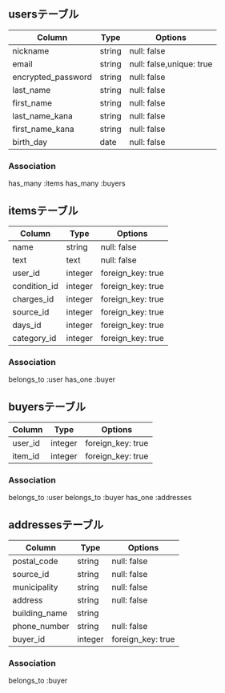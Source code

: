 ## usersテーブル
  |Column                |Type    |Options     |
  |----------------------|--------|------------|
  |nickname              |string  |null: false |
  |email                 |string  |null: false,unique: true|
  |encrypted_password    |string  |null: false |
  |last_name             |string  |null: false |
  |first_name            |string  |null: false |
  |last_name_kana        |string  |null: false |
  |first_name_kana       |string  |null: false |
  |birth_day             |date    |null: false |
### Association
  has_many :items
  has_many :buyers


## itemsテーブル
  |Column      |Type   |Options          |
  |------------|-------|-----------------|
  |name        |string |null: false      |
  |text        |text   |null: false      |
  |user_id     |integer|foreign_key: true|
  |condition_id|integer|foreign_key: true|
  |charges_id  |integer|foreign_key: true|
  |source_id   |integer|foreign_key: true|
  |days_id     |integer|foreign_key: true|
  |category_id |integer|foreign_key: true|
### Association
  belongs_to :user
  has_one :buyer


## buyersテーブル
  |Column |Type   |Options          |
  |-------|-------|-----------------|
  |user_id|integer|foreign_key: true|
  |item_id|integer|foreign_key: true|
### Association
  belongs_to :user
  belongs_to :buyer
  has_one :addresses


## addressesテーブル
  |Column       |Type   |Options          |
  |-------------|-------|-----------------|
  |postal_code  |string |null: false      |
  |source_id    |string |null: false      |
  |municipality |string |null: false      |
  |address      |string |null: false      |
  |building_name|string |                 |
  |phone_number |string |null: false      |
  |buyer_id     |integer|foreign_key: true|
### Association
  belongs_to :buyer

